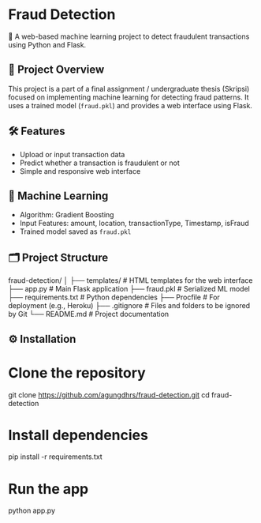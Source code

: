 # Fraud Detection

🚨 A web-based machine learning project to detect fraudulent transactions using Python and Flask.

## 📌 Project Overview

This project is a part of a final assignment / undergraduate thesis (Skripsi) focused on implementing machine learning for detecting fraud patterns. It uses a trained model (`fraud.pkl`) and provides a web interface using Flask.

## 🛠️ Features

- Upload or input transaction data
- Predict whether a transaction is fraudulent or not
- Simple and responsive web interface

## 🧠 Machine Learning

- Algorithm: Gradient Boosting
- Input Features: amount, location, transactionType, Timestamp, isFraud
- Trained model saved as `fraud.pkl`

## 🗂️ Project Structure

fraud-detection/
│
├── templates/ # HTML templates for the web interface
├── app.py # Main Flask application
├── fraud.pkl # Serialized ML model
├── requirements.txt # Python dependencies
├── Procfile # For deployment (e.g., Heroku)
├── .gitignore # Files and folders to be ignored by Git
└── README.md # Project documentation

## ⚙️ Installation

# Clone the repository
git clone https://github.com/agungdhrs/fraud-detection.git
cd fraud-detection

# Install dependencies
pip install -r requirements.txt

# Run the app
python app.py

